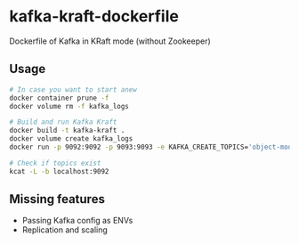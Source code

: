 # kafka-kraft-dockerfile
Dockerfile of Kafka in KRaft mode (without Zookeeper)

## Usage

```bash
# In case you want to start anew
docker container prune -f
docker volume rm -f kafka_logs

# Build and run Kafka Kraft
docker build -t kafka-kraft .
docker volume create kafka_logs
docker run -p 9092:9092 -p 9093:9093 -e KAFKA_CREATE_TOPICS='object-models,timeseries,calculations,functions' --mount source=kafka_logs,destination=/tmp/kraft-combined-logs -it kafka-kraft

# Check if topics exist
kcat -L -b localhost:9092
```

## Missing features
- Passing Kafka config as ENVs
- Replication and scaling
